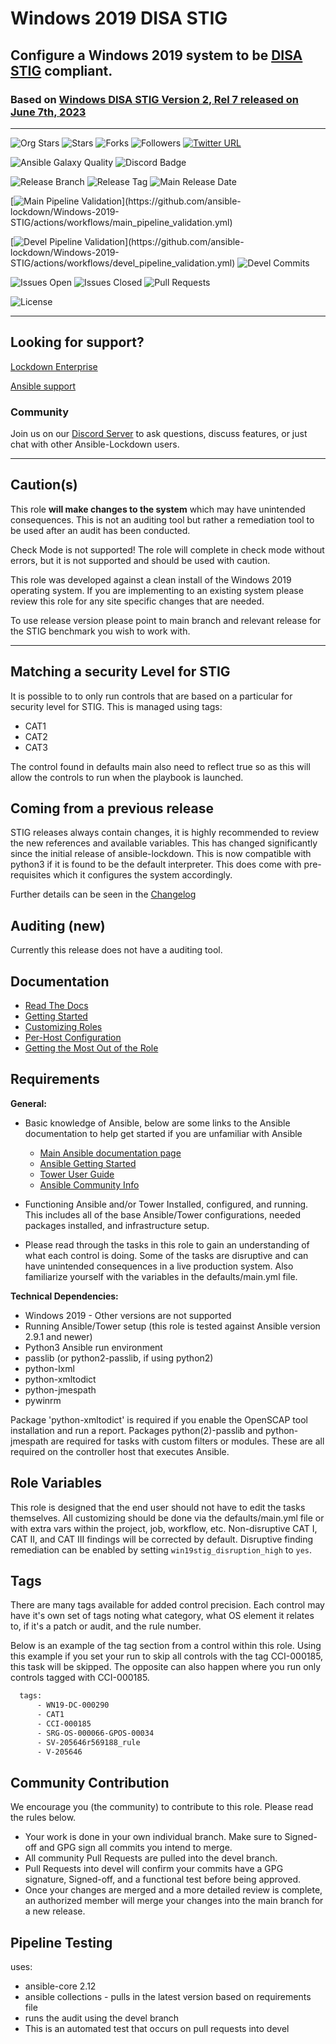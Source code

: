 # Windows 2019 DISA STIG

## Configure a Windows 2019 system to be [DISA STIG](https://public.cyber.mil/stigs/downloads/) compliant.

### Based on [ Windows DISA STIG Version 2, Rel 7 released on June 7th, 2023 ](https://dl.dod.cyber.mil/wp-content/uploads/stigs/zip/U_MS_Windows_Server_2019_V2R7_STIG.zip)

---

![Org Stars](https://img.shields.io/github/stars/ansible-lockdown?label=Org%20Stars&style=social)
![Stars](https://img.shields.io/github/stars/ansible-lockdown/Windows-2019-STIG?label=Repo%20Stars&style=social)
![Forks](https://img.shields.io/github/forks/ansible-lockdown/Windows-2019-STIG?style=social)
![Followers](https://img.shields.io/github/followers/ansible-lockdown?style=social)
[![Twitter URL](https://img.shields.io/twitter/url/https/twitter.com/AnsibleLockdown.svg?style=social&label=Follow%20%40AnsibleLockdown)](https://twitter.com/AnsibleLockdown)

![Ansible Galaxy Quality](https://img.shields.io/ansible/quality/61461?label=Quality&&logo=ansible)
![Discord Badge](https://img.shields.io/discord/925818806838919229?logo=discord)

![Release Branch](https://img.shields.io/badge/Release%20Branch-Main-brightgreen)
![Release Tag](https://img.shields.io/github/v/tag/ansible-lockdown/Windows-2019-STIG?label=Release%20Tag&&color=success)
![Main Release Date](https://img.shields.io/github/release-date/ansible-lockdown/Windows-2019-STIG?label=Release%20Date)

[![Main Pipeline Validation](https://github.com/ansible-lockdown/Windows-2019-STIG/actions/workflows/main_pipeline_validation.yml/badge.svg?)](https://github.com/ansible-lockdown/Windows-2019-STIG/actions/workflows/main_pipeline_validation.yml)

[![Devel Pipeline Validation](https://github.com/ansible-lockdown/Windows-2019-STIG/actions/workflows/devel_pipeline_validation.yml/badge.svg?)](https://github.com/ansible-lockdown/Windows-2019-STIG/actions/workflows/devel_pipeline_validation.yml)
![Devel Commits](https://img.shields.io/github/commit-activity/m/ansible-lockdown/Windows-2019-STIG/devel?color=dark%20green&label=Devel%20Branch%20Commits)

![Issues Open](https://img.shields.io/github/issues-raw/ansible-lockdown/Windows-2019-STIG?label=Open%20Issues)
![Issues Closed](https://img.shields.io/github/issues-closed-raw/ansible-lockdown/Windows-2019-STIG?label=Closed%20Issues&&color=success)
![Pull Requests](https://img.shields.io/github/issues-pr/ansible-lockdown/Windows-2019-STIG?label=Pull%20Requests)

![License](https://img.shields.io/github/license/ansible-lockdown/Windows-2019-STIG?label=License)

---

## Looking for support?

[Lockdown Enterprise](https://www.lockdownenterprise.com#GH_AL_WINDOWS_2019_stig)

[Ansible support](https://www.mindpointgroup.com/cybersecurity-products/ansible-counselor#GH_AL_WINDOWS_2019_stig)

### Community

Join us on our [Discord Server](https://discord.io/ansible-lockdown) to ask questions, discuss features, or just chat with other Ansible-Lockdown users.

---

## Caution(s)

This role **will make changes to the system** which may have unintended consequences. This is not an auditing tool but rather a remediation tool to be used after an audit has been conducted.

Check Mode is not supported! The role will complete in check mode without errors, but it is not supported and should be used with caution.

This role was developed against a clean install of the Windows 2019 operating system. If you are implementing to an existing system please review this role for any site specific changes that are needed.

To use release version please point to main branch and relevant release for the STIG benchmark you wish to work with.

---

## Matching a security Level for STIG

It is possible to to only run controls that are based on a particular for security level for STIG.
This is managed using tags:

- CAT1
- CAT2
- CAT3

The control found in defaults main also need to reflect true so as this will allow the controls to run when the playbook is launched.

## Coming from a previous release

STIG releases always contain changes, it is highly recommended to review the new references and available variables. This has changed significantly since the initial release of ansible-lockdown.
This is now compatible with python3 if it is found to be the default interpreter. This does come with pre-requisites which it configures the system accordingly.

Further details can be seen in the [Changelog](./ChangeLog.md)

## Auditing (new)

Currently this release does not have a auditing tool.

## Documentation

- [Read The Docs](https://ansible-lockdown.readthedocs.io/en/latest/)
- [Getting Started](https://www.lockdownenterprise.com/docs/getting-started-with-lockdown#GH_AL_WINDOWS_2019_stig)
- [Customizing Roles](https://www.lockdownenterprise.com/docs/customizing-lockdown-enterprise#GH_AL_WINDOWS_2019_stig)
- [Per-Host Configuration](https://www.lockdownenterprise.com/docs/per-host-lockdown-enterprise-configuration#GH_AL_WINDOWS_2019_stig)
- [Getting the Most Out of the Role](https://www.lockdownenterprise.com/docs/get-the-most-out-of-lockdown-enterprise#GH_AL_WINDOWS_2019_stig)

## Requirements

**General:**

- Basic knowledge of Ansible, below are some links to the Ansible documentation to help get started if you are unfamiliar with Ansible

  - [Main Ansible documentation page](https://docs.ansible.com)
  - [Ansible Getting Started](https://docs.ansible.com/ansible/latest/user_guide/intro_getting_started.html)
  - [Tower User Guide](https://docs.ansible.com/ansible-tower/latest/html/userguide/index.html)
  - [Ansible Community Info](https://docs.ansible.com/ansible/latest/community/index.html)
- Functioning Ansible and/or Tower Installed, configured, and running. This includes all of the base Ansible/Tower configurations, needed packages installed, and infrastructure setup.
- Please read through the tasks in this role to gain an understanding of what each control is doing. Some of the tasks are disruptive and can have unintended consequences in a live production system. Also familiarize yourself with the variables in the defaults/main.yml file.

**Technical Dependencies:**

- Windows 2019 - Other versions are not supported
- Running Ansible/Tower setup (this role is tested against Ansible version 2.9.1 and newer)
- Python3 Ansible run environment
- passlib (or python2-passlib, if using python2)
- python-lxml
- python-xmltodict
- python-jmespath
- pywinrm

Package 'python-xmltodict' is required if you enable the OpenSCAP tool installation and run a report. Packages python(2)-passlib and python-jmespath are required for tasks with custom filters or modules. These are all required on the controller host that executes Ansible.

## Role Variables

This role is designed that the end user should not have to edit the tasks themselves. All customizing should be done via the defaults/main.yml file or with extra vars within the project, job, workflow, etc. Non-disruptive CAT I, CAT II, and CAT III findings will be corrected by default. Disruptive finding remediation can be enabled by setting `win19stig_disruption_high` to `yes`.

## Tags

There are many tags available for added control precision. Each control may have it's own set of tags noting what category, what OS element it relates to, if it's a patch or audit, and the rule number.

Below is an example of the tag section from a control within this role. Using this example if you set your run to skip all controls with the tag CCI-000185, this task will be skipped. The opposite can also happen where you run only controls tagged with CCI-000185.

```sh
  tags:
      - WN19-DC-000290
      - CAT1
      - CCI-000185
      - SRG-OS-000066-GPOS-00034
      - SV-205646r569188_rule
      - V-205646
```

## Community Contribution

We encourage you (the community) to contribute to this role. Please read the rules below.

- Your work is done in your own individual branch. Make sure to Signed-off and GPG sign all commits you intend to merge.
- All community Pull Requests are pulled into the devel branch.
- Pull Requests into devel will confirm your commits have a GPG signature, Signed-off, and a functional test before being approved.
- Once your changes are merged and a more detailed review is complete, an authorized member will merge your changes into the main branch for a new release.

## Pipeline Testing

uses:

- ansible-core 2.12
- ansible collections - pulls in the latest version based on requirements file
- runs the audit using the devel branch
- This is an automated test that occurs on pull requests into devel
